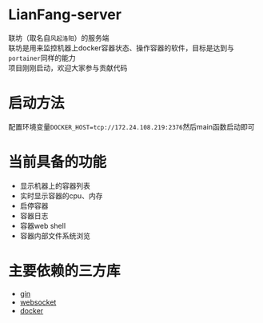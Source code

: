 # LianFang-server
联坊（取名自`风起洛阳`）的服务端  
联坊是用来监控机器上docker容器状态、操作容器的软件，目标是达到与`portainer`同样的能力  
项目刚刚启动，欢迎大家参与贡献代码  

# 启动方法
配置环境变量`DOCKER_HOST=tcp://172.24.108.219:2376`然后main函数启动即可


# 当前具备的功能
* 显示机器上的容器列表
* 实时显示容器的cpu、内存
* 启停容器
* 容器日志
* 容器web shell
* 容器内部文件系统浏览

# 主要依赖的三方库

* [gin](https://github.com/gin-gonic/gin)
* [websocket](http://github.com/gorilla/websocket)
* [docker](http://github.com/docker/docker)